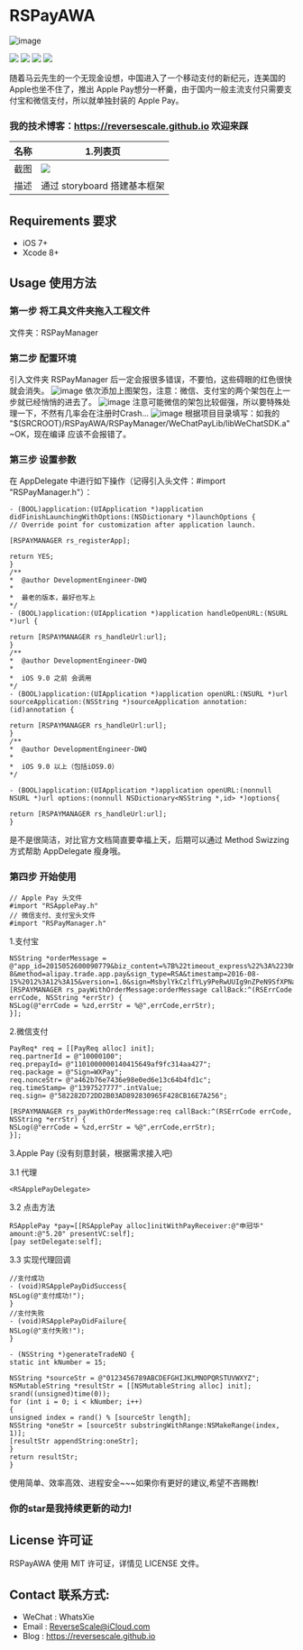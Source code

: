 # RSPayAWA

![image](http://og1yl0w9z.bkt.clouddn.com/17-6-30/21408306.jpg)

![](https://img.shields.io/badge/platform-iOS-red.svg) ![](https://img.shields.io/badge/language-Objective--C-orange.svg) ![](https://img.shields.io/badge/download-34.9MB-brightgreen.svg
) ![](https://img.shields.io/badge/license-MIT%20License-brightgreen.svg) 

随着马云先生的一个无现金设想，中国进入了一个移动支付的新纪元，连美国的Apple也坐不住了，推出 Apple Pay想分一杯羹，由于国内一般主流支付只需要支付宝和微信支付，所以就单独封装的 Apple Pay。

### 我的技术博客：https://reversescale.github.io 欢迎来踩

| 名称 |1.列表页 |
| ------------- | ------------- |
| 截图 | ![](http://og1yl0w9z.bkt.clouddn.com/17-7-6/6294420.jpg) |
| 描述 | 通过 storyboard 搭建基本框架 |

## Requirements 要求
* iOS 7+
* Xcode 8+

## Usage 使用方法
### 第一步 将工具文件夹拖入工程文件
文件夹：RSPayManager 
### 第二步 配置环境
引入文件夹 RSPayManager 后一定会报很多错误，不要怕，这些碍眼的红色很快就会消失。
![image](http://og1yl0w9z.bkt.clouddn.com/17-6-30/32301308.jpg)
依次添加上图架包，注意：微信、支付宝的两个架包在上一步就已经悄悄的进去了。
![image](http://og1yl0w9z.bkt.clouddn.com/17-6-30/39436315.jpg)
注意可能微信的架包比较倔强，所以要特殊处理一下，不然有几率会在注册时Crash...
![image](http://og1yl0w9z.bkt.clouddn.com/17-6-30/6112277.jpg)
根据项目目录填写：如我的 "$(SRCROOT)/RSPayAWA/RSPayManager/WeChatPayLib/libWeChatSDK.a"
~OK，现在编译 应该不会报错了。
### 第三步 设置参数
在 AppDelegate 中进行如下操作（记得引入头文件：#import "RSPayManager.h"）：
```
- (BOOL)application:(UIApplication *)application didFinishLaunchingWithOptions:(NSDictionary *)launchOptions {
// Override point for customization after application launch.

[RSPAYMANAGER rs_registerApp];

return YES;
}
/**
*  @author DevelopmentEngineer-DWQ
*
*  最老的版本，最好也写上
*/
- (BOOL)application:(UIApplication *)application handleOpenURL:(NSURL *)url {

return [RSPAYMANAGER rs_handleUrl:url];
}
/**
*  @author DevelopmentEngineer-DWQ
*
*  iOS 9.0 之前 会调用
*/
- (BOOL)application:(UIApplication *)application openURL:(NSURL *)url sourceApplication:(NSString *)sourceApplication annotation:(id)annotation {

return [RSPAYMANAGER rs_handleUrl:url];
}
/**
*  @author DevelopmentEngineer-DWQ
*
*  iOS 9.0 以上（包括iOS9.0）
*/

- (BOOL)application:(UIApplication *)application openURL:(nonnull NSURL *)url options:(nonnull NSDictionary<NSString *,id> *)options{

return [RSPAYMANAGER rs_handleUrl:url];
}
```
是不是很简洁，对比官方文档简直要幸福上天，后期可以通过 Method Swizzing 方式帮助 AppDelegate 瘦身哦。

### 第四步 开始使用
```
// Apple Pay 头文件
#import "RSApplePay.h"
// 微信支付、支付宝头文件
#import "RSPayManager.h"
```
1.支付宝
```
NSString *orderMessage = @"app_id=2015052600090779&biz_content=%7B%22timeout_express%22%3A%2230m%22%2C%22seller_id%22%3A%22%22%2C%22product_code%22%3A%22QUICK_MSECURITY_PAY%22%2C%22total_amount%22%3A%220.02%22%2C%22subject%22%3A%221%22%2C%22body%22%3A%22%E6%88%91%E6%98%AF%E6%B5%8B%E8%AF%95%E6%95%B0%E6%8D%AE%22%2C%22out_trade_no%22%3A%22314VYGIAGG7ZOYY%22%7D&charset=utf-8&method=alipay.trade.app.pay&sign_type=RSA&timestamp=2016-08-15%2012%3A12%3A15&version=1.0&sign=MsbylYkCzlfYLy9PeRwUUIg9nZPeN9SfXPNavUCroGKR5Kqvx0nEnd3eRmKxJuthNUx4ERCXe552EV9PfwexqW%2B1wbKOdYtDIb4%2B7PL3Pc94RZL0zKaWcaY3tSL89%2FuAVUsQuFqEJdhIukuKygrXucvejOUgTCfoUdwTi7z%2BZzQ%3D";
[RSPAYMANAGER rs_payWithOrderMessage:orderMessage callBack:^(RSErrCode errCode, NSString *errStr) {
NSLog(@"errCode = %zd,errStr = %@",errCode,errStr);
}];
```
2.微信支付
```
PayReq* req = [[PayReq alloc] init];
req.partnerId = @"10000100";
req.prepayId= @"1101000000140415649af9fc314aa427";
req.package = @"Sign=WXPay";
req.nonceStr= @"a462b76e7436e98e0ed6e13c64b4fd1c";
req.timeStamp= @"1397527777".intValue;
req.sign= @"582282D72DD2B03AD892830965F428CB16E7A256";

[RSPAYMANAGER rs_payWithOrderMessage:req callBack:^(RSErrCode errCode, NSString *errStr) {
NSLog(@"errCode = %zd,errStr = %@",errCode,errStr);
}];
```

3.Apple Pay (没有刻意封装，根据需求接入吧)

3.1 代理
```
<RSApplePayDelegate>
```
3.2 点击方法
```
RSApplePay *pay=[[RSApplePay alloc]initWithPayReceiver:@"申冠华" amount:@"5.20" presentVC:self];
[pay setDelegate:self];
```
3.3 实现代理回调
```
//支付成功
- (void)RSApplePayDidSuccess{
NSLog(@"支付成功!");
}
//支付失败
- (void)RSApplePayDidFailure{
NSLog(@"支付失败!");
}

- (NSString *)generateTradeNO {
static int kNumber = 15;

NSString *sourceStr = @"0123456789ABCDEFGHIJKLMNOPQRSTUVWXYZ";
NSMutableString *resultStr = [[NSMutableString alloc] init];
srand((unsigned)time(0));
for (int i = 0; i < kNumber; i++)
{
unsigned index = rand() % [sourceStr length];
NSString *oneStr = [sourceStr substringWithRange:NSMakeRange(index, 1)];
[resultStr appendString:oneStr];
}
return resultStr;
}

```

使用简单、效率高效、进程安全~~~如果你有更好的建议,希望不吝赐教!
### 你的star是我持续更新的动力!


## License 许可证
RSPayAWA 使用 MIT 许可证，详情见 LICENSE 文件。


## Contact 联系方式:
* WeChat : WhatsXie
* Email : ReverseScale@iCloud.com
* Blog : https://reversescale.github.io

